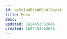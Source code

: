 ```yaml
---
id: os5dIoOBteAREv4lGwyzA
title: Moss
desc: ''
updated: 1624452562646
created: 1624452562646
---
```


